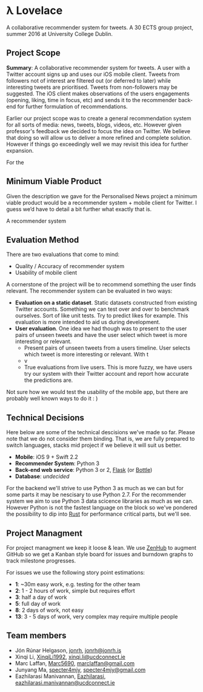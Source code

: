 # λ Lovelace
A collaborative recommender system for tweets. A 30 ECTS group project, summer 2016 at University College Dublin.

## Project Scope

**Summary**: A collaborative recommender system for tweets. A user with a Twitter account signs up and uses our iOS mobile client. Tweets from followers not of interest are filtered out (or deferred to later) while interesting tweets are prioritised. Tweets from non-followers may be suggested. The iOS client makes observations of the users engagements (opening, liking, time in focus, etc) and sends it to the recommender back-end for further formulation of recommendations.

Earlier our project scope was to create a general recommendation system for all sorts of media: news, tweets, blogs, videos, etc. However given professor's feedback we decided to focus the idea on Twitter. We believe that doing so will allow us to deliver a more refined and complete solution. However if things go exceedingly well we may revisit this idea for further expansion.

For the 

## Minimum Viable Product

Given the description we gave for the Personalised News project a minimum viable product would be a recommender system + mobile client for Twitter. I guess we’d have to detail a bit further what exactly that is.

A recommender system 

## Evaluation Method

There are two evaluations that come to mind:

- Quality / Accuracy of recommender system
- Usability of mobile client

A cornerstone of the project will be to recommend something the user finds relevant. The recommender system can be evaluated in two ways:

- **Evaluation on a static dataset**. Static datasets constructed from existing Twitter accounts. Something we can test over and over to benchmark ourselves. Sort of like unit tests. Try to predict likes for example. This evaluation is more intended to aid us during development.
- **User evaluation**.  One idea we had though was to present to the user pairs of unseen tweets and have the user select which tweet is more interesting or relevant.
  - Present pairs of unseen tweets from a users timeline. User selects which tweet is more interesting or relevant. With t
  - v
  - True evaluations from live users. This is more fuzzy, we have users try our system with their Twitter account and report how accurate the predictions are.

Not sure how we would test the usability of the mobile app, but there are probably well known ways to do it : )

## Technical Decisions
Here below are some of the technical descisions we've made so far. Please note that we do not consider them binding. That is, we are fully prepared to switch languages, stacks mid project if we believe it will suit us better.

- **Mobile**: iOS 9 + Swift 2.2
- **Recommender System**: Python 3
- **Back-end web service**: Python 3 or 2, [Flask](http://flask.pocoo.org/) (or [Bottle](http://bottlepy.org/docs/dev/index.html))
- **Database**: *undecided*

For the backend we'll strive to use Python 3 as much as we can but for some parts it may be nescisary to use Python 2.7. For the recommender system we aim to use Python 3 data scicence libraries as much as we can. However Python is not the fastest language on the block so we've pondered the possibility to dip into [Rust](https://www.rust-lang.org/) for performance critical parts, but we'll see.

## Project Managment

For project managment we keep it loose & lean. We use [ZenHub](https://www.zenhub.io/) to augment GitHub so we get a Kanban style board for issues and burndown graphs to track milestone progresses.

For issues we use the following story point estimations:

* **1**:    ~30m easy work, e.g. testing for the other team
* **2**:    1 - 2 hours of work, simple but requires effort
* **3**:    half a day of work
* **5**:    full day of work
* **8**:    2 days of work, not easy
* **13**:   3 - 5 days of work, very complex may require multiple people

## Team members

- Jón Rúnar Helgason, [jonrh](https://github.com/jonrh), [jonrh@jonrh.is](jonrh@jonrh.is)
- Xinqi Li, [XinqiLi1992](https://github.com/XinqiLi1992), [xinqi.li@ucdconnect.ie](xinqi.li@ucdconnect.ie)
- Marc Laffan, [Marc5690](https://github.com/Marc5690), marclaffan@gmail.com
- Junyang Ma, [specter4mjy](https://github.com/specter4mjy), specter4mjy@gmail.com
- Eazhilarasi Manivannan, [Eazhilarasi](https://github.com/Eazhilarasi), [eazhilarasi.manivannan@ucdconnect.ie](eazhilarasi.manivannan@ucdconnect.ie)